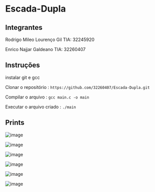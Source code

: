 # Escada-Dupla
## Integrantes
Rodrigo Mileo Lourenço Gil TIA: 32245920

Enrico Najjar Galdeano TIA: 32260407

## Instruções
instalar git e gcc

Clonar o repositório : `https://github.com/32260407/Escada-Dupla.git`

Compilar o arquivo : `gcc main.c -o main`

Executar o arquivo criado : `./main`

## Prints
![image](https://github.com/32260407/Escada-Dupla/assets/142501084/a74582e6-4cd1-4551-82c1-b82da4d5024b)

![image](https://github.com/32260407/Escada-Dupla/assets/142501084/dcb24ae2-d278-4541-80b6-9e1cfcfd65bb)

![image](https://github.com/32260407/Escada-Dupla/assets/142501084/4b267f34-623d-4b96-a8bd-419b73b21a06)

![image](https://github.com/32260407/Escada-Dupla/assets/142501084/8bc7a0f3-147e-4167-a637-5174dc669b40)

![image](https://github.com/32260407/Escada-Dupla/assets/142501084/8635f21f-c03f-4b71-8acf-2c05d3c833cf)

![image](https://github.com/32260407/Escada-Dupla/assets/142501084/2824945c-cf34-4b5c-a0c8-50166ab08a51)





